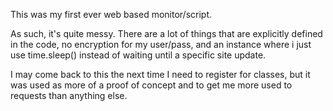 This was my first ever web based monitor/script.

As such, it's quite messy. There are a lot of things that are explicitly defined in the code, no encryption for my user/pass,
and an instance where i just use time.sleep() instead of waiting until a specific site update. 

I may come back to this the next time I need to register for classes, but it was used as more of a proof of concept
and to get me more used to requests than anything else.
